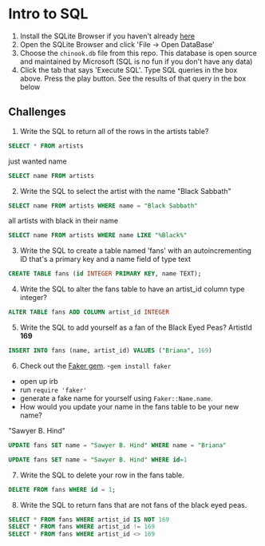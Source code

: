 # Intro to SQL

1. Install the SQLite Browser if you haven't already [here](http://sqlitebrowser.org/)
2. Open the SQLite Browser and click 'File -> Open DataBase'
3. Choose the `chinook.db` file from this repo. This database is open source and maintained by Microsoft (SQL is no fun if you don't have any data)
4. Click the tab that says 'Execute SQL'. Type SQL queries in the box above. Press the play button. See the results of that query in the box below


## Challenges

1. Write the SQL to return all of the rows in the artists table?

```SQL
SELECT * FROM artists
```
just wanted name
```SQL
SELECT name FROM artists
```

2. Write the SQL to select the artist with the name "Black Sabbath"
```SQL
SELECT name FROM artists WHERE name = "Black Sabbath"
```

all artists with black in their name
```SQL
SELECT name FROM artists WHERE name LIKE "%Black%"
```

3. Write the SQL to create a table named 'fans' with an autoincrementing ID that's a primary key and a name field of type text
```SQL
CREATE TABLE fans (id INTEGER PRIMARY KEY, name TEXT);
```

4. Write the SQL to alter the fans table to have an artist_id column type integer?
```SQL
ALTER TABLE fans ADD COLUMN artist_id INTEGER
```

5. Write the SQL to add yourself as a fan of the Black Eyed Peas? ArtistId **169**
```SQL
INSERT INTO fans (name, artist_id) VALUES ("Briana", 169)
```


6. Check out the [Faker gem](https://github.com/stympy/faker). 
-`gem install faker`
- open up irb
- run `require 'faker'`
- generate a fake name for yourself using `Faker::Name.name`. 
- How would you update your name in the fans table to be your new name?

"Sawyer B. Hind"

```SQL
UPDATE fans SET name = "Sawyer B. Hind" WHERE name = "Briana"
```

```SQL
UPDATE fans SET name = "Sawyer B. Hind" WHERE id=1
```


7. Write the SQL to delete your row in the fans table.

```SQL
DELETE FROM fans WHERE id = 1;
```


8. Write the SQL to return fans that are not fans of the black eyed peas.
```SQL
SELECT * FROM fans WHERE artist_id IS NOT 169
SELECT * FROM fans WHERE artist_id != 169
SELECT * FROM fans WHERE artist_id <> 169
```